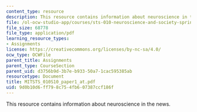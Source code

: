 ```yaml
---
content_type: resource
description: This resource contains information about neuroscience in the news.
file: /ol-ocw-studio-app/courses/sts-010-neuroscience-and-society-spring-2010/9d0b10d6ff798c754fb607387ccf186f_MITSTS_010S10_paper1_at.pdf
file_size: 68778
file_type: application/pdf
learning_resource_types:
- Assignments
license: https://creativecommons.org/licenses/by-nc-sa/4.0/
ocw_type: OCWFile
parent_title: Assignments
parent_type: CourseSection
parent_uid: d3756b9d-3b7e-b933-50a7-1cac595385ab
resourcetype: Document
title: MITSTS_010S10_paper1_at.pdf
uid: 9d0b10d6-ff79-8c75-4fb6-07387ccf186f
---
```

This resource contains information about neuroscience in the news.